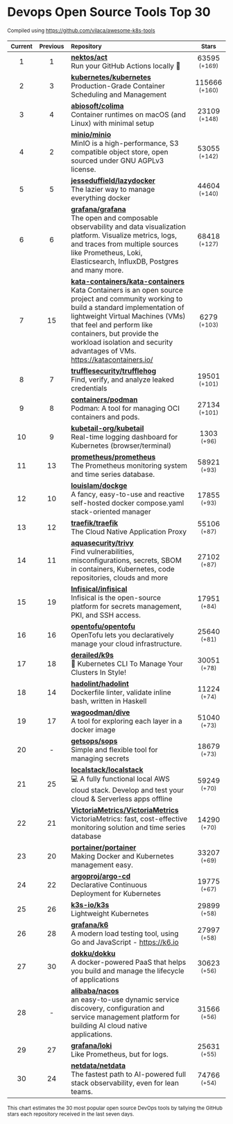 # Devops Open Source Tools Top 30
<sup>Compiled using https://github.com/vilaca/awesome-k8s-tools</sup>
<div align="center">

|<sub>Current</sub>|<sub>Previous</sub>|<sub>Repository</sub>|<sub>Stars</sub>|
|:---:|:---:|:---|:---:|
|1|1|[**nektos/act**](https://github.com/nektos/act)<br/>Run your GitHub Actions locally 🚀|63595 <sup>(+169)</sup>|
|2|3|[**kubernetes/kubernetes**](https://github.com/kubernetes/kubernetes)<br/>Production-Grade Container Scheduling and Management|115666 <sup>(+160)</sup>|
|3|4|[**abiosoft/colima**](https://github.com/abiosoft/colima)<br/>Container runtimes on macOS (and Linux) with minimal setup|23109 <sup>(+148)</sup>|
|4|2|[**minio/minio**](https://github.com/minio/minio)<br/>MinIO is a high-performance, S3 compatible object store, open sourced under GNU AGPLv3 license.|53055 <sup>(+142)</sup>|
|5|5|[**jesseduffield/lazydocker**](https://github.com/jesseduffield/lazydocker)<br/>The lazier way to manage everything docker|44604 <sup>(+140)</sup>|
|6|6|[**grafana/grafana**](https://github.com/grafana/grafana)<br/>The open and composable observability and data visualization platform. Visualize metrics, logs, and traces from multiple sources like Prometheus, Loki, Elasticsearch, InfluxDB, Postgres and many more. |68418 <sup>(+127)</sup>|
|7|15|[**kata-containers/kata-containers**](https://github.com/kata-containers/kata-containers)<br/>Kata Containers is an open source project and community working to build a standard implementation of lightweight Virtual Machines (VMs) that feel and perform like containers, but provide the workload isolation and security advantages of VMs. https://katacontainers.io/|6279 <sup>(+103)</sup>|
|8|7|[**trufflesecurity/trufflehog**](https://github.com/trufflesecurity/trufflehog)<br/>Find, verify, and analyze leaked credentials|19501 <sup>(+101)</sup>|
|9|8|[**containers/podman**](https://github.com/containers/podman)<br/>Podman: A tool for managing OCI containers and pods.|27134 <sup>(+101)</sup>|
|10|9|[**kubetail-org/kubetail**](https://github.com/kubetail-org/kubetail)<br/>Real-time logging dashboard for Kubernetes (browser/terminal)|1303 <sup>(+96)</sup>|
|11|13|[**prometheus/prometheus**](https://github.com/prometheus/prometheus)<br/>The Prometheus monitoring system and time series database.|58921 <sup>(+93)</sup>|
|12|10|[**louislam/dockge**](https://github.com/louislam/dockge)<br/>A fancy, easy-to-use and reactive self-hosted docker compose.yaml stack-oriented manager|17855 <sup>(+93)</sup>|
|13|12|[**traefik/traefik**](https://github.com/traefik/traefik)<br/>The Cloud Native Application Proxy|55106 <sup>(+87)</sup>|
|14|11|[**aquasecurity/trivy**](https://github.com/aquasecurity/trivy)<br/>Find vulnerabilities, misconfigurations, secrets, SBOM in containers, Kubernetes, code repositories, clouds and more|27102 <sup>(+87)</sup>|
|15|19|[**Infisical/infisical**](https://github.com/Infisical/infisical)<br/>Infisical is the open-source platform for secrets management, PKI, and SSH access.|17951 <sup>(+84)</sup>|
|16|16|[**opentofu/opentofu**](https://github.com/opentofu/opentofu)<br/>OpenTofu lets you declaratively manage your cloud infrastructure.|25640 <sup>(+81)</sup>|
|17|18|[**derailed/k9s**](https://github.com/derailed/k9s)<br/>🐶 Kubernetes CLI To Manage Your Clusters In Style!|30051 <sup>(+78)</sup>|
|18|14|[**hadolint/hadolint**](https://github.com/hadolint/hadolint)<br/>Dockerfile linter, validate inline bash, written in Haskell|11224 <sup>(+74)</sup>|
|19|17|[**wagoodman/dive**](https://github.com/wagoodman/dive)<br/>A tool for exploring each layer in a docker image|51040 <sup>(+73)</sup>|
|20|-|[**getsops/sops**](https://github.com/getsops/sops)<br/>Simple and flexible tool for managing secrets|18679 <sup>(+73)</sup>|
|21|25|[**localstack/localstack**](https://github.com/localstack/localstack)<br/>💻 A fully functional local AWS cloud stack. Develop and test your cloud & Serverless apps offline|59249 <sup>(+70)</sup>|
|22|21|[**VictoriaMetrics/VictoriaMetrics**](https://github.com/VictoriaMetrics/VictoriaMetrics)<br/>VictoriaMetrics: fast, cost-effective monitoring solution and time series database|14290 <sup>(+70)</sup>|
|23|20|[**portainer/portainer**](https://github.com/portainer/portainer)<br/>Making Docker and Kubernetes management easy.|33207 <sup>(+69)</sup>|
|24|22|[**argoproj/argo-cd**](https://github.com/argoproj/argo-cd)<br/>Declarative Continuous Deployment for Kubernetes|19775 <sup>(+67)</sup>|
|25|26|[**k3s-io/k3s**](https://github.com/k3s-io/k3s)<br/>Lightweight Kubernetes|29899 <sup>(+58)</sup>|
|26|28|[**grafana/k6**](https://github.com/grafana/k6)<br/>A modern load testing tool, using Go and JavaScript - https://k6.io|27997 <sup>(+58)</sup>|
|27|30|[**dokku/dokku**](https://github.com/dokku/dokku)<br/>A docker-powered PaaS that helps you build and manage the lifecycle of applications|30623 <sup>(+56)</sup>|
|28|-|[**alibaba/nacos**](https://github.com/alibaba/nacos)<br/>an easy-to-use dynamic service discovery, configuration and service management platform for building AI cloud native applications.|31566 <sup>(+56)</sup>|
|29|27|[**grafana/loki**](https://github.com/grafana/loki)<br/>Like Prometheus, but for logs.|25631 <sup>(+55)</sup>|
|30|24|[**netdata/netdata**](https://github.com/netdata/netdata)<br/>The fastest path to AI-powered full stack observability, even for lean teams.|74766 <sup>(+54)</sup>|


</div>

<sub>This chart estimates the 30 most popular open source DevOps tools by tallying the GitHub stars each repository received in the last seven days.</sub>
